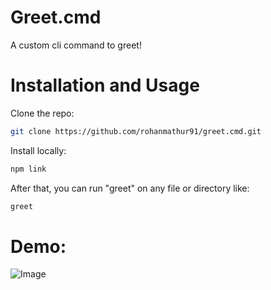 # Greet.cmd

A custom cli command to greet!

# Installation and Usage

Clone the repo:

```sh
git clone https://github.com/rohanmathur91/greet.cmd.git
```

Install locally:

```sh
npm link
```

After that, you can run "greet" on any file or directory like:

```sh
greet
```

# Demo:

![Image](https://github.com/user-attachments/assets/f7b3e477-b355-49ef-8bbb-a74f40cfdae3)
